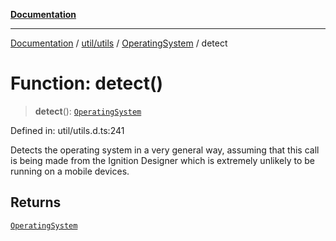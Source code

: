 [**Documentation**](../../../../../index.md)

***

[Documentation](../../../../../index.md) / [util/utils](../../../index.md) / [OperatingSystem](../index.md) / detect

# Function: detect()

> **detect**(): [`OperatingSystem`](../../../enumerations/OperatingSystem.md)

Defined in: util/utils.d.ts:241

Detects the operating system in a very general way, assuming that this call is being made from the Ignition
Designer which is extremely unlikely to be running on a mobile devices.

## Returns

[`OperatingSystem`](../../../enumerations/OperatingSystem.md)
